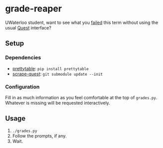 # grade-reaper

UWaterloo student, want to see what you [failed](http://ugradcalendar.uwaterloo.ca/page/uWaterloo-Grading-System) this term without using the usual [Quest](http://quest.uwaterloo.ca/) interface?

## Setup

### Dependencies

* [prettytable](http://code.google.com/p/prettytable/): `pip install prettytable`
* [scrape-quest](https://github.com/0/scrape-quest): `git submodule update --init`

### Configuration

Fill in as much information as you feel comfortable at the top of `grades.py`. Whatever is missing will be requested interactively.

## Usage

1. `./grades.py`
1. Follow the prompts, if any.
1. Wait.
